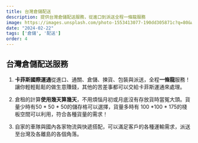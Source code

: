 ```yaml
---
title: 台灣倉儲配送
description: 提供台灣倉儲配送服務，從進口到派送全程一條龍服務
image: https://images.unsplash.com/photo-1553413077-190dd305871c?q=80&w=1920&auto=format&fit=crop&ixlib=rb-4.0.3&ixid=M3wxMjA3fDB8MHxwaG90by1wYWdlfHx8fGVufDB8fHx8fA%3D%3D
date: "2024-02-22"
tags: ['倉儲', '配送']
order: 4
---
```


## 台灣倉儲配送服務

1. **卡菲斯國際運通**從進口、通關、倉儲、揀貨、包裝與派送，全程**一條龍**服務！讓你輕輕鬆鬆的做生意賺錢，其他的苦差事都可以交給卡菲斯運通來處理。
 
2. 倉租的計算**使用幾天算幾天**，不用煩惱月初或月底沒有存放貨時當冤大頭。貨量少時有50 * 50 * 50的儲存格可以選擇，貨量多時有 100 *100 * 175的棧板空間可以利用，符合各種貨量的需求！
 
3. 自家的車隊與國內各家物流與快遞搭配，可以滿足客戶的各種運輸需求，派送至台灣及各離島的各個角落。